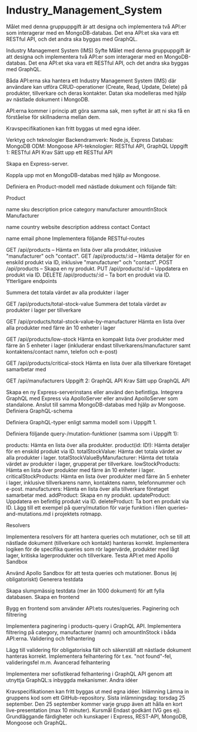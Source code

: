 # Industry_Management_System
Målet med denna gruppuppgift är att designa och implementera två API:er som interagerar med en MongoDB-databas. Det ena API:et ska vara ett RESTful API, och det andra ska byggas med GraphQL.

Industry Management System (IMS)
Syfte
Målet med denna gruppuppgift är att designa och implementera två API:er som interagerar med en MongoDB-databas. Det ena API:et ska vara ett RESTful API, och det andra ska byggas med GraphQL.

Båda API:erna ska hantera ett Industry Management System (IMS) där användare kan utföra CRUD-operationer (Create, Read, Update, Delete) på produkter, tillverkare och deras kontakter. Datan ska modelleras med hjälp av nästlade dokument i MongoDB.

API:erna kommer i princip att göra samma sak, men syftet är att ni ska få en förståelse för skillnaderna mellan dem.

Kravspecifikationen kan fritt byggas ut med egna idéer.

Verktyg och teknologier
Backendramverk: Node.js, Express
Databas: MongoDB
ODM: Mongoose
API-teknologier: RESTful API, GraphQL
Uppgift 1: RESTful API
Krav
Sätt upp ett RESTful API

Skapa en Express-server.

Koppla upp mot en MongoDB-databas med hjälp av Mongoose.

Definiera en Product-modell med nästlade dokument och följande fält:

Product

name
sku
description
price
category
manufacturer
amountInStock
Manufacturer

name
country
website
description
address
contact
Contact

name
email
phone
Implementera följande RESTful-routes

GET /api/products – Hämta en lista över alla produkter, inklusive "manufacturer" och "contact".
GET /api/products/:id – Hämta detaljer för en enskild produkt via ID, inklusive "manufacturer" och "contact".
POST /api/products – Skapa en ny produkt.
PUT /api/products/:id – Uppdatera en produkt via ID.
DELETE /api/products/:id – Ta bort en produkt via ID.
Ytterligare endpoints

Summera det totala värdet av alla produkter i lager

GET /api/products/total-stock-value
Summera det totala värdet av produkter i lager per tillverkare

GET /api/products/total-stock-value-by-manufacturer
Hämta en lista över alla produkter med färre än 10 enheter i lager

GET /api/products/low-stock
Hämta en kompakt lista över produkter med färre än 5 enheter i lager (inkluderar endast tillverkarens/manufacturer samt kontaktens/contact namn, telefon och e-post)

GET /api/products/critical-stock
Hämta en lista över alla tillverkare företaget samarbetar med

GET /api/manufacturers
Uppgift 2: GraphQL API
Krav
Sätt upp GraphQL API

Skapa en ny Express-serverinstans eller använd den befintliga.
Integrera GraphQL med Express via ApolloServer eller använd ApolloServer som standalone.
Anslut till samma MongoDB-databas med hjälp av Mongoose.
Definiera GraphQL-schema

Definiera GraphQL-typer enligt samma modell som i Uppgift 1.

Definiera följande query-/mutation-funktioner (samma som i Uppgift 1):

products: Hämta en lista över alla produkter.
product(id: ID!): Hämta detaljer för en enskild produkt via ID.
totalStockValue: Hämta det totala värdet av alla produkter i lager.
totalStockValueByManufacturer: Hämta det totala värdet av produkter i lager, grupperat per tillverkare.
lowStockProducts: Hämta en lista över produkter med färre än 10 enheter i lager.
criticalStockProducts: Hämta en lista över produkter med färre än 5 enheter i lager, inklusive tillverkarens namn, kontaktens namn, telefonnummer och e-post.
manufacturers: Hämta en lista över alla tillverkare företaget samarbetar med.
addProduct: Skapa en ny produkt.
updateProduct: Uppdatera en befintlig produkt via ID.
deleteProduct: Ta bort en produkt via ID.
Lägg till ett exempel på query/mutation för varje funktion i filen queries-and-mutations.md i projektets rotmapp.

Resolvers

Implementera resolvers för att hantera queries och mutationer, och se till att nästlade dokument (tillverkare och kontakt) hanteras korrekt.
Implementera logiken för de specifika queries som rör lagervärde, produkter med lågt lager, kritiska lagerprodukter och tillverkare.
Testa API:et med Apollo Sandbox

Använd Apollo Sandbox för att testa queries och mutationer.
Bonus (ej obligatoriskt)
Generera testdata

Skapa slumpmässig testdata (mer än 1000 dokument) för att fylla databasen.
Skapa en frontend

Bygg en frontend som använder API:ets routes/queries.
Paginering och filtrering

Implementera paginering i products-query i GraphQL API.
Implementera filtrering på category, manufacturer (namn) och amountInStock i båda API:erna.
Validering och felhantering

Lägg till validering för obligatoriska fält och säkerställ att nästlade dokument hanteras korrekt.
Implementera felhantering för t.ex. "not found"-fel, valideringsfel m.m.
Avancerad felhantering

Implementera mer sofistikerad felhantering i GraphQL API genom att utnyttja GraphQL:s inbyggda mekanismer.
Andra idéer

Kravspecifikationen kan fritt byggas ut med egna idéer.
Inlämning
Lämna in gruppens kod som ett GitHub-repository.
Sista inlämningsdag: torsdag 25 september.
Den 25 september kommer varje grupp även att hålla en kort live-presentation (max 10 minuter).
Kursmål
Endast godkänt (VG ges ej).
Grundläggande färdigheter och kunskaper i Express, REST-API, MongoDB, Mongoose och GraphQL.
